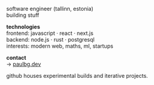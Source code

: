 software engineer (tallinn, estonia)  
building stuff

**technologies**  
frontend: javascript · react · next.js  
backend: node.js · rust · postgresql  
interests: modern web, maths, ml, startups

**contact**  
→ [paulbg.dev](https://paulbg.dev)  

github houses experimental builds and iterative projects.  
